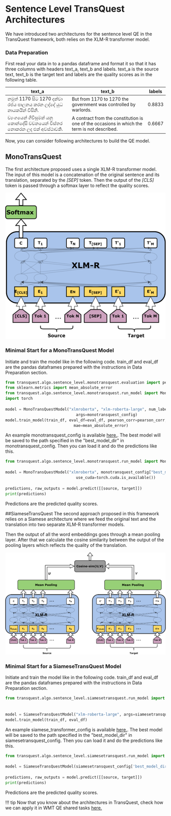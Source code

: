 # Sentence Level TransQuest Architectures
We have introduced two architectures for the sentence level QE in the TransQuest framework, both relies on the XLM-R transformer model.

### Data Preparation
First read your data in to a pandas dataframe and format it so that it has three columns with headers text_a, text_b and labels. text_a is the source text, text_b is the target text and labels are the quality scores as in the following table.

| text_a                                                                    | text_b                                                                                       | labels |
| ------------------------------------------------------------------------- | ---------------------------------------------------------------------------------------------|--------|
| 	නමුත් 1170 සිට 1270 දක්වා රජය පාලනය කරන ලද්දේ යුධ නායකයින් විසිනි.         | But from 1170 to 1270 the government was controlled by warlords.                             | 0.8833 |
|   ව්‍යංගයෙන් ගිවිසුමක් යනු කොන්දේසි වචනයෙන් විස්තර නොකරන ලද එක් අවස්ථාවකි.  | A contract from the constitution is one of the occasions in which the term is not described. | 0.6667 |


Now, you can consider following architectures to build the QE model.

## MonoTransQuest

The first architecture proposed uses a single XLM-R transformer model. The input of this model is a concatenation of the original sentence and its translation, separated by the *[SEP]* token. Then the output of the *[CLS]* token is passed through a softmax layer to reflect the quality scores.

![MonoTransQuest Architecture](../images/MonoTransQuest.png)

### Minimal Start for a MonoTransQuest Model

Initiate and train the model like in the following code. train_df and eval_df are the pandas dataframes prepared with the instructions in Data Preparation section.

```python
from transquest.algo.sentence_level.monotransquest.evaluation import pearson_corr, spearman_corr
from sklearn.metrics import mean_absolute_error
from transquest.algo.sentence_level.monotransquest.run_model import MonoTransQuestModel
import torch

model = MonoTransQuestModel("xlmroberta", "xlm-roberta-large", num_labels=1, use_cuda=torch.cuda.is_available(),
                               args=monotransquest_config)
model.train_model(train_df, eval_df=eval_df, pearson_corr=pearson_corr, spearman_corr=spearman_corr,
                              mae=mean_absolute_error)
```
An example monotransquest_config is available [here.](https://github.com/TharinduDR/TransQuest/blob/master/examples/sentence_level/wmt_2020/ro_en/monotransquest_config.py). The best model will be saved to the path specified in the "best_model_dir" in monotransquest_config. Then you can load it and do the predictions like this. 

```python
from transquest.algo.sentence_level.monotransquest.run_model import MonoTransQuestModel

model = MonoTransQuestModel("xlmroberta", monotransquest_config["best_model_dir"], num_labels=1,
                               use_cuda=torch.cuda.is_available())

predictions, raw_outputs = model.predict([[source, target]])
print(predictions)

```
Predictions are the predicted quality scores.

##SiameseTransQuest 
The second approach proposed in this framework relies on a Siamese architecture where we feed the original text and the translation into two separate XLM-R transformer models. 

Then the output of all the word embeddings goes through a mean pooling layer. After that we calculate the cosine similarity between the output of the pooling layers which reflects the quality of the translation.

![SiameseTransQuest Architecture](../images/SiameseTransQuest.png)


### Minimal Start for a SiameseTransQuest Model

Initiate and train the model like in the following code. train_df and eval_df are the pandas dataframes prepared with the instructions in Data Preparation section.
```python
from transquest.algo.sentence_level.siamesetransquest.run_model import SiameseTransQuestModel


model = SiameseTransQuestModel("xlm-roberta-large", args=siamesetransquest_config)
model.train_model(train_df, eval_df)

```
An example siamese_transformer_config is available [here.](https://github.com/TharinduDR/TransQuest/blob/master/examples/sentence_level/wmt_2020/ro_en/siamesetransquest_config.py). The best model will be saved to the path specified in the "best_model_dir" in siamesetransquest_config. Then you can load it and do the predictions like this. 

```python
from transquest.algo.sentence_level.siamesetransquest.run_model import SiameseTransQuestModel

model = SiameseTransQuestModel(siamesetransquest_config['best_model_dir'])

predictions, raw_outputs = model.predict([[source, target]])
print(predictions)
```

Predictions are the predicted quality scores.

!!! tip
    Now that you know about the architectures in TransQuest, check how we can apply it in WMT QE shared tasks [here.](https://tharindudr.github.io/TransQuest/examples/sentence_level_examples/)